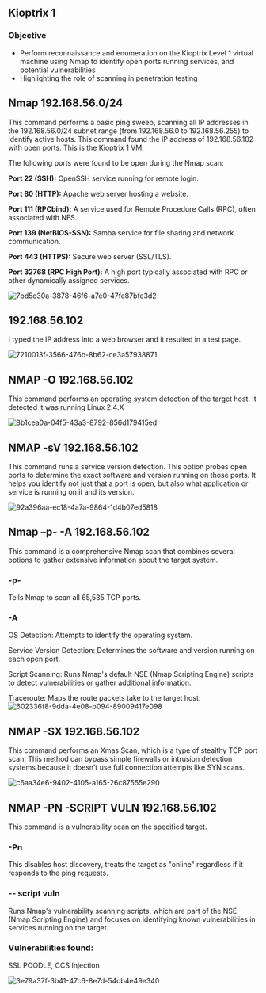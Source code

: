 ## Kioptrix 1
### Objective
- Perform reconnaissance and enumeration on the Kioptrix Level 1 virtual machine using Nmap to identify open ports running services, and potential vulnerabilities
-  Highlighting the role of scanning in penetration testing

## Nmap 192.168.56.0/24 
This command performs a basic ping sweep, scanning all IP addresses in the 192.168.56.0/24 subnet range (from 192.168.56.0 to 192.168.56.255) to identify active hosts. This command found the IP address of 192.168.56.102 with open ports. This is the Kioptrix 1 VM. 

The following ports were found to be open during the Nmap scan:

**Port 22 (SSH):** OpenSSH service running for remote login.

**Port 80 (HTTP):** Apache web server hosting a website.

**Port 111 (RPCbind):** A service used for Remote Procedure Calls (RPC), often associated with NFS.

**Port 139 (NetBIOS-SSN):** Samba service for file sharing and network communication.

**Port 443 (HTTPS):** Secure web server (SSL/TLS).

**Port 32768 (RPC High Port):** A high port typically associated with RPC or other dynamically assigned services.


![7bd5c30a-3878-46f6-a7e0-47fe87bfe3d2](https://github.com/user-attachments/assets/2f472994-169e-4429-bf20-c22504c1ff69)


## 192.168.56.102
I typed the IP address into a web browser and it resulted in a test page.

![7210013f-3566-476b-8b62-ce3a57938871](https://github.com/user-attachments/assets/3dbc033d-9f0d-466f-9015-f9ba5e1f046d)


## NMAP -O 192.168.56.102
This command performs an operating system detection of the target host. It detected it was running Linux 2.4.X

![8b1cea0a-04f5-43a3-8792-856d179415ed](https://github.com/user-attachments/assets/13835eea-e1fe-4757-bfcb-19bc9a4ed6de)


## NMAP -sV 192.168.56.102
This command runs a service version detection. This option probes open ports to determine the exact software and version running on those ports. It helps you identify not just that a port is open, but also what application or service is running on it and its version.

![92a396aa-ec18-4a7a-9864-1d4b07ed5818](https://github.com/user-attachments/assets/b53533dc-7aa3-46fb-bbc3-e0164dd3719b)


## Nmap –p- -A 192.168.56.102
This command is a comprehensive Nmap scan that combines several options to gather extensive information about the target system.
### -p-
Tells Nmap to scan all 65,535 TCP ports.
### -A
OS Detection: Attempts to identify the operating system.

Service Version Detection: Determines the software and version running on each open port.

Script Scanning: Runs Nmap's default NSE (Nmap Scripting Engine) scripts to detect vulnerabilities or gather additional information.

Traceroute: Maps the route packets take to the target host.
![602336f8-9dda-4e08-b094-89009417e098](https://github.com/user-attachments/assets/e0d4649e-cce4-4232-8825-b62c0a18811d)


## NMAP -SX 192.168.56.102
This command performs an Xmas Scan, which is a type of stealthy TCP port scan. This method can bypass simple firewalls or intrusion detection systems because it doesn’t use full connection attempts like SYN scans.

![c6aa34e6-9402-4105-a165-26c87555e290](https://github.com/user-attachments/assets/0876d153-13d2-425a-bcef-67f2a47c8f1b)

## NMAP -PN -SCRIPT VULN 192.168.56.102
This command is a vulnerability scan on the specified target.
### -Pn
This disables host discovery, treats the target as "online" regardless if it responds to the ping requests.
### -- script vuln 
Runs Nmap's vulnerability scanning scripts, which are part of the NSE (Nmap Scripting Engine) and focuses on identifying known vulnerabilities in services running on the target.

### Vulnerabilities found:
SSL POODLE, CCS Injection

![3e79a37f-3b41-47c6-8e7d-54db4e49e340](https://github.com/user-attachments/assets/154806ef-c3c8-4f02-99f2-b48a73c730c9)


